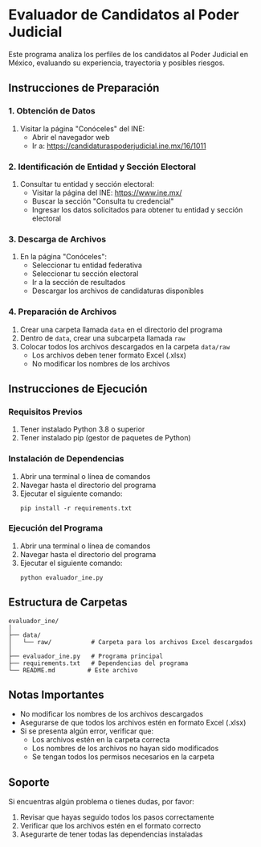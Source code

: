 # Evaluador de Candidatos al Poder Judicial

Este programa analiza los perfiles de los candidatos al Poder Judicial en México, evaluando su experiencia, trayectoria y posibles riesgos.

## Instrucciones de Preparación

### 1. Obtención de Datos
1. Visitar la página "Conóceles" del INE:
   - Abrir el navegador web
   - Ir a: https://candidaturaspoderjudicial.ine.mx/16/1011

### 2. Identificación de Entidad y Sección Electoral
1. Consultar tu entidad y sección electoral:
   - Visitar la página del INE: https://www.ine.mx/
   - Buscar la sección "Consulta tu credencial"
   - Ingresar los datos solicitados para obtener tu entidad y sección electoral

### 3. Descarga de Archivos
1. En la página "Conóceles":
   - Seleccionar tu entidad federativa
   - Seleccionar tu sección electoral
   - Ir a la sección de resultados
   - Descargar los archivos de candidaturas disponibles

### 4. Preparación de Archivos
1. Crear una carpeta llamada `data` en el directorio del programa
2. Dentro de `data`, crear una subcarpeta llamada `raw`
3. Colocar todos los archivos descargados en la carpeta `data/raw`
   - Los archivos deben tener formato Excel (.xlsx)
   - No modificar los nombres de los archivos

## Instrucciones de Ejecución

### Requisitos Previos
1. Tener instalado Python 3.8 o superior
2. Tener instalado pip (gestor de paquetes de Python)

### Instalación de Dependencias
1. Abrir una terminal o línea de comandos
2. Navegar hasta el directorio del programa
3. Ejecutar el siguiente comando:
   ```
   pip install -r requirements.txt
   ```

### Ejecución del Programa
1. Abrir una terminal o línea de comandos
2. Navegar hasta el directorio del programa
3. Ejecutar el siguiente comando:
   ```
   python evaluador_ine.py
   ```

## Estructura de Carpetas
```
evaluador_ine/
│
├── data/
│   └── raw/           # Carpeta para los archivos Excel descargados
│
├── evaluador_ine.py   # Programa principal
├── requirements.txt   # Dependencias del programa
└── README.md         # Este archivo
```

## Notas Importantes
- No modificar los nombres de los archivos descargados
- Asegurarse de que todos los archivos estén en formato Excel (.xlsx)
- Si se presenta algún error, verificar que:
  - Los archivos estén en la carpeta correcta
  - Los nombres de los archivos no hayan sido modificados
  - Se tengan todos los permisos necesarios en la carpeta

## Soporte
Si encuentras algún problema o tienes dudas, por favor:
1. Revisar que hayas seguido todos los pasos correctamente
2. Verificar que los archivos estén en el formato correcto
3. Asegurarte de tener todas las dependencias instaladas 
